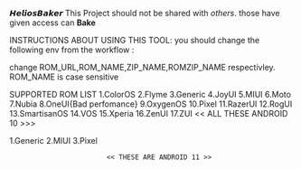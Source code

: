𝙃𝙚𝙡𝙞𝙤𝙨𝘽𝙖𝙠𝙚𝙧 This Project should not be shared with *others*. those have given access can **Bake**

INSTRUCTIONS ABOUT USING THIS TOOL:
you should change the following env from the workflow :


change ROM_URL,ROM_NAME,ZIP_NAME,ROMZIP_NAME respectivley. ROM_NAME is case sensitive 

SUPPORTED ROM LIST 
1.ColorOS
2.Flyme
3.Generic
4.JoyUI
5.MIUI
6.Moto
7.Nubia
8.OneUI{Bad perfomance}
9.OxygenOS
10.Pixel
11.RazerUI
12.RogUI
13.SmartisanOS
14.VOS
15.Xperia
16.ZenUI
17.ZUI
                              <<   ALL THESE ANDROID 10 >>> 
                              
  
1.Generic
2.MIUI
3.Pixel

                            << THESE ARE ANDROID 11 >>
